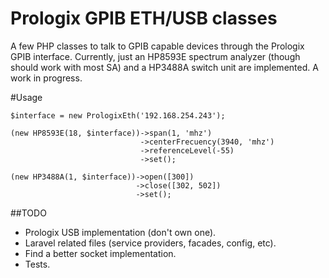 # Prologix GPIB ETH/USB classes

A few PHP classes to talk to GPIB capable devices through the Prologix GPIB interface. Currently, just an HP8593E spectrum analyzer (though should work with most SA) and a HP3488A switch unit are implemented. A work in progress.

#Usage

```
$interface = new PrologixEth('192.168.254.243');

(new HP8593E(18, $interface))->span(1, 'mhz')
	                         ->centerFrecuency(3940, 'mhz')
	                         ->referenceLevel(-55)
	                         ->set();

(new HP3488A(1, $interface))->open([300])
		                    ->close([302, 502])
		                    ->set();
```

##TODO

* Prologix USB implementation (don't own one).
* Laravel related files (service providers, facades, config, etc).
* Find a better socket implementation.
* Tests.